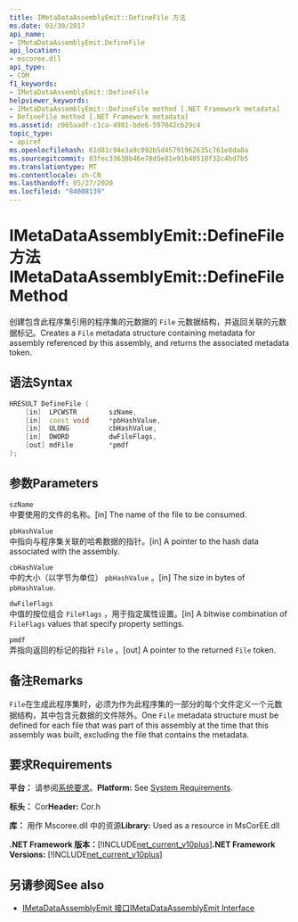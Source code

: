 ```yaml
---
title: IMetaDataAssemblyEmit::DefineFile 方法
ms.date: 03/30/2017
api_name:
- IMetaDataAssemblyEmit.DefineFile
api_location:
- mscoree.dll
api_type:
- COM
f1_keywords:
- IMetaDataAssemblyEmit::DefineFile
helpviewer_keywords:
- IMetaDataAssemblyEmit::DefineFile method [.NET Framework metadata]
- DefineFile method [.NET Framework metadata]
ms.assetid: c065aadf-c1ca-4981-bde6-597042cb29c4
topic_type:
- apiref
ms.openlocfilehash: 61d81c94e3a9c092b5d45791962635c761e8da8a
ms.sourcegitcommit: 03fec33630b46e78d5e81e91b40518f32c4bd7b5
ms.translationtype: MT
ms.contentlocale: zh-CN
ms.lasthandoff: 05/27/2020
ms.locfileid: "84008139"
---
```

# <a name="imetadataassemblyemitdefinefile-method"></a><span data-ttu-id="4420c-102">IMetaDataAssemblyEmit::DefineFile 方法</span><span class="sxs-lookup"><span data-stu-id="4420c-102">IMetaDataAssemblyEmit::DefineFile Method</span></span>
<span data-ttu-id="4420c-103">创建包含此程序集引用的程序集的元数据的 `File` 元数据结构，并返回关联的元数据标记。</span><span class="sxs-lookup"><span data-stu-id="4420c-103">Creates a `File` metadata structure containing metadata for assembly referenced by this assembly, and returns the associated metadata token.</span></span>  
  
## <a name="syntax"></a><span data-ttu-id="4420c-104">语法</span><span class="sxs-lookup"><span data-stu-id="4420c-104">Syntax</span></span>  
  
```cpp  
HRESULT DefineFile (  
    [in]  LPCWSTR        szName,
    [in]  const void     *pbHashValue,
    [in]  ULONG          cbHashValue,  
    [in]  DWORD          dwFileFlags,  
    [out] mdFile         *pmdf  
);  
```  
  
## <a name="parameters"></a><span data-ttu-id="4420c-105">参数</span><span class="sxs-lookup"><span data-stu-id="4420c-105">Parameters</span></span>  
 `szName`  
 <span data-ttu-id="4420c-106">中要使用的文件的名称。</span><span class="sxs-lookup"><span data-stu-id="4420c-106">[in] The name of the file to be consumed.</span></span>  
  
 `pbHashValue`  
 <span data-ttu-id="4420c-107">中指向与程序集关联的哈希数据的指针。</span><span class="sxs-lookup"><span data-stu-id="4420c-107">[in] A pointer to the hash data associated with the assembly.</span></span>  
  
 `cbHashValue`  
 <span data-ttu-id="4420c-108">中的大小（以字节为单位） `pbHashValue` 。</span><span class="sxs-lookup"><span data-stu-id="4420c-108">[in] The size in bytes of `pbHashValue`.</span></span>  
  
 `dwFileFlags`  
 <span data-ttu-id="4420c-109">中值的按位组合 `FileFlags` ，用于指定属性设置。</span><span class="sxs-lookup"><span data-stu-id="4420c-109">[in] A bitwise combination of `FileFlags` values that specify property settings.</span></span>  
  
 `pmdf`  
 <span data-ttu-id="4420c-110">弄指向返回的标记的指针 `File` 。</span><span class="sxs-lookup"><span data-stu-id="4420c-110">[out] A pointer to the returned `File` token.</span></span>  
  
## <a name="remarks"></a><span data-ttu-id="4420c-111">备注</span><span class="sxs-lookup"><span data-stu-id="4420c-111">Remarks</span></span>  
 <span data-ttu-id="4420c-112">`File`在生成此程序集时，必须为作为此程序集的一部分的每个文件定义一个元数据结构，其中包含元数据的文件除外。</span><span class="sxs-lookup"><span data-stu-id="4420c-112">One `File` metadata structure must be defined for each file that was part of this assembly at the time that this assembly was built, excluding the file that contains the metadata.</span></span>  
  
## <a name="requirements"></a><span data-ttu-id="4420c-113">要求</span><span class="sxs-lookup"><span data-stu-id="4420c-113">Requirements</span></span>  
 <span data-ttu-id="4420c-114">**平台：** 请参阅[系统要求](../../get-started/system-requirements.md)。</span><span class="sxs-lookup"><span data-stu-id="4420c-114">**Platform:** See [System Requirements](../../get-started/system-requirements.md).</span></span>  
  
 <span data-ttu-id="4420c-115">**标头：** Cor</span><span class="sxs-lookup"><span data-stu-id="4420c-115">**Header:** Cor.h</span></span>  
  
 <span data-ttu-id="4420c-116">**库：** 用作 Mscoree.dll 中的资源</span><span class="sxs-lookup"><span data-stu-id="4420c-116">**Library:** Used as a resource in MsCorEE.dll</span></span>  
  
 <span data-ttu-id="4420c-117">**.NET Framework 版本：**[!INCLUDE[net_current_v10plus](../../../../includes/net-current-v10plus-md.md)]</span><span class="sxs-lookup"><span data-stu-id="4420c-117">**.NET Framework Versions:** [!INCLUDE[net_current_v10plus](../../../../includes/net-current-v10plus-md.md)]</span></span>  
  
## <a name="see-also"></a><span data-ttu-id="4420c-118">另请参阅</span><span class="sxs-lookup"><span data-stu-id="4420c-118">See also</span></span>

- [<span data-ttu-id="4420c-119">IMetaDataAssemblyEmit 接口</span><span class="sxs-lookup"><span data-stu-id="4420c-119">IMetaDataAssemblyEmit Interface</span></span>](imetadataassemblyemit-interface.md)
